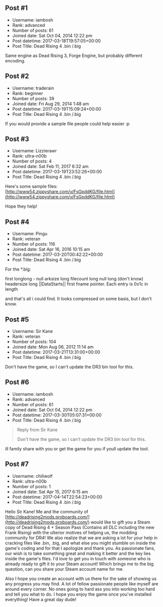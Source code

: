 ## Post #1
- Username: iambosh
- Rank: advanced
- Number of posts: 61
- Joined date: Sat Oct 04, 2014 12:22 pm
- Post datetime: 2017-03-18T19:57:05+00:00
- Post Title: Dead Rising 4 .bin /.big

Same engine as Dead Rising 3, Forge Engine, but probably different encoding.
## Post #2
- Username: traderain
- Rank: beginner
- Number of posts: 39
- Joined date: Fri Aug 29, 2014 1:48 am
- Post datetime: 2017-03-19T15:09:24+00:00
- Post Title: Dead Rising 4 .bin /.big

If you would provide a sample file people could help easier :p
## Post #3
- Username: Lizzierawr
- Rank: ultra-n00b
- Number of posts: 4
- Joined date: Sat Feb 11, 2017 6:32 am
- Post datetime: 2017-03-19T23:52:26+00:00
- Post Title: Dead Rising 4 .bin /.big

Here's some sample files:
[http://www54.zippyshare.com/v/FsGpddKG/file.html](http://www54.zippyshare.com/v/FsGpddKG/file.html)

Hope they help!
## Post #4
- Username: Pingu
- Rank: veteran
- Number of posts: 116
- Joined date: Sat Apr 16, 2016 10:15 am
- Post datetime: 2017-03-20T00:42:22+00:00
- Post Title: Dead Rising 4 .bin /.big

For the *.big:

first longlong - null
arksize long
filecount long
null long (don't know)
headersize long
||DataStarts||
first fname pointer.
Each entry is 0x1c in length


and that's all i could find. It looks compressed on some basis, but I don't know.
## Post #5
- Username: Sir Kane
- Rank: veteran
- Number of posts: 104
- Joined date: Mon Aug 06, 2012 11:14 am
- Post datetime: 2017-03-21T13:31:00+00:00
- Post Title: Dead Rising 4 .bin /.big

Don't have the game, so I can't update the DR3 bin tool for this.
## Post #6
- Username: iambosh
- Rank: advanced
- Number of posts: 61
- Joined date: Sat Oct 04, 2014 12:22 pm
- Post datetime: 2017-03-30T05:07:31+00:00
- Post Title: Dead Rising 4 .bin /.big

> Reply from Sir Kane
>
> Don't have the game, so I can't update the DR3 bin tool for this.

ill family share with you or get the game for you if youll update the tool.
## Post #7
- Username: chiliwolf
- Rank: ultra-n00b
- Number of posts: 1
- Joined date: Sat Apr 15, 2017 6:15 am
- Post datetime: 2017-04-14T22:54:23+00:00
- Post Title: Dead Rising 4 .bin /.big

Hello Sir Kane!
Me and the community of [http://deadrising2mods.proboards.com/](http://deadrising2mods.proboards.com/) would like to gift you a Steam copy of Dead Rising 4 + Season Pass (Contains all DLC including the new Frank Rising) with the ulterior motives of helping us, the modding community for DR4! We also realize that we are asking a lot for your help in cracking files like .bin, .big, and what else you might stumble on inside the game's coding and for that I apologize and thank you. As passionate fans, our wish is to take something great and making it better and the key lies inside the game's files. I'd love to get you in touch with someone who is already ready to gift it to your Steam account! Which brings me to the big question, can you share your Steam account name for me. 

Also I hope you create an account with us there for the sake of showing us any progress you may find. A lot of fellow passionate people like myself are around every corner. No ones going to hard ass you into working too hard and tell you what to do.
I hope you enjoy the game once you've installed everything! Have a great day dude!
